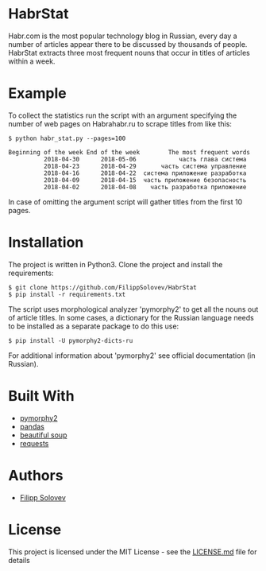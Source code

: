 # HabrStat

Habr.com is the most popular technology blog in Russian, every day a number of articles appear there to be discussed by thousands of people.
HabrStat extracts three most frequent nouns that occur in titles of articles within a week.

# Example

To collect the statistics run the script with an argument specifying the number of web pages on Habrahabr.ru to scrape titles from like this:

~~~~
$ python habr_stat.py --pages=100

Beginning of the week End of the week        The most frequent words
          2018-04-30      2018-05-06            часть глава система
          2018-04-23      2018-04-29       часть система управление
          2018-04-16      2018-04-22  система приложение разработка
          2018-04-09      2018-04-15  часть приложение безопасность
          2018-04-02      2018-04-08    часть разработка приложение
~~~~

In case of omitting the argument script will gather titles from the first 10 pages.

# Installation

The project is written in Python3.
Clone the project and install the requirements:

~~~~
$ git clone https://github.com/FilippSolovev/HabrStat
$ pip install -r requirements.txt
~~~~

The script uses morphological analyzer 'pymorphy2' to get all the nouns out of article titles. In some cases, a dictionary for the Russian language needs to be installed as a separate package to do this use:

~~~~
$ pip install -U pymorphy2-dicts-ru
~~~~

For additional information about 'pymorphy2' see official documentation (in Russian).

# Built With
* [pymorphy2](https://pymorphy2.readthedocs.io "pymorphy2")
* [pandas](https://pandas.pydata.org "pandas")
* [beautiful soup](https://www.crummy.com/software/BeautifulSoup/bs4/doc/ "bs4")
* [requests](http://docs.python-requests.org/en/master/ "requests")

# Authors
* [Filipp Solovev](https://github.com/FilippSolovev "FilippSolovev")

# License
This project is licensed under the MIT License - see the [LICENSE.md](https://github.com/FilippSolovev/HabrStat/blob/master/LICENSE) file for details
